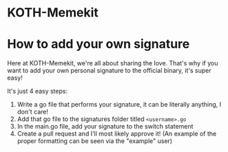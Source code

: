 # KOTH-Memekit


# How to add your own signature
Here at KOTH-Memekit, we're all about sharing the love. That's why if you want to add your own personal signature to the official binary, it's super easy!

It's just 4 easy steps:
1. Write a go file that performs your signature, it can be literally anything, I don't care!
2. Add that go file to the signatures folder titled `<username>.go`
3. In the main.go file, add your signature to the switch statement
4. Create a pull request and I'll most likely approve it!
(An example of the proper formatting can be seen via the "example" user)

